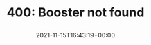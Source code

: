 ---
retweeted: false
source: <a href="https://mobile.twitter.com" rel="nofollow">Twitter Web App</a>
entities:
  user_mentions: []
  urls: []
  symbols: []
  media:
  - expanded_url: https://twitter.com/bascht/status/1460287306426949640/photo/1
    indices:
    - '23'
    - '46'
    url: https://t.co/kbY1xW359F
    media_url: http://pbs.twimg.com/media/FEP7jziWUAAyqv_.png
    id_str: '1460287296746442752'
    id: '1460287296746442752'
    media_url_https: https://pbs.twimg.com/media/FEP7jziWUAAyqv_.png
    sizes:
      medium:
        w: '815'
        h: '236'
        resize: fit
      large:
        w: '815'
        h: '236'
        resize: fit
      small:
        w: '680'
        h: '197'
        resize: fit
      thumb:
        w: '150'
        h: '150'
        resize: crop
    type: photo
    display_url: pic.twitter.com/kbY1xW359F
  hashtags: []
display_text_range:
- '0'
- '46'
favorite_count: '3'
id_str: '1460287306426949640'
truncated: false
retweet_count: '0'
id: '1460287306426949640'
possibly_sensitive: false
created_at: Mon Nov 15 16:43:19 +0000 2021
favorited: false
full_text: '400: Booster not found'
lang: en
extended_entities:
  media:
  - expanded_url: https://twitter.com/bascht/status/1460287306426949640/photo/1
    indices:
    - '23'
    - '46'
    url: https://t.co/kbY1xW359F
    media_url: http://pbs.twimg.com/media/FEP7jziWUAAyqv_.png
    id_str: '1460287296746442752'
    id: '1460287296746442752'
    media_url_https: https://pbs.twimg.com/media/FEP7jziWUAAyqv_.png
    sizes:
      medium:
        w: '815'
        h: '236'
        resize: fit
      large:
        w: '815'
        h: '236'
        resize: fit
      small:
        w: '680'
        h: '197'
        resize: fit
      thumb:
        w: '150'
        h: '150'
        resize: crop
    type: photo
    display_url: pic.twitter.com/kbY1xW359F
tags:
- pesos/twitter
date: '2021-11-15T16:43:19+00:00'
src: https://twitter.com/bascht/status/1460287306426949640
original_url: https://twitter.com/bascht/status/1460287306426949640
type: twitter_tweet
media_url: https://img.bascht.com/twitter/pbs.twimg.com/media/FEP7jziWUAAyqv_.png
text: '400: Booster not found'
title: '400: Booster not found

  '

---